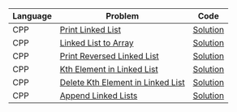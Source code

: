 | Language | Problem                                                                                                          | Code                                                                                                              |
| -------- | ---------------------------------------------------------------------------------------------------------------- | ----------------------------------------------------------------------------------------------------------------- |
| CPP      | [Print Linked List](https://workat.tech/problem-solving/practice/print-linked-list)                              | [Solution](https://github.com/ulascan54/coding-challenge/blob/main/workattech/print-linked-list.cpp)              |
| CPP      | [Linked List to Array](https://workat.tech/problem-solving/practice/linked-list-to-array)                        | [Solution](https://github.com/ulascan54/coding-challenge/blob/main/workattech/linked-list-to-array.cpp)           |
| CPP      | [Print Reversed Linked List](https://workat.tech/problem-solving/practice/print-reversed-linked-list)            | [Solution](https://github.com/ulascan54/coding-challenge/blob/main/workattech/print-reversed-linked-list.cpp)     |
| CPP      | [Kth Element in Linked List](https://workat.tech/problem-solving/practice/kth-element-linked-list)               | [Solution](https://github.com/ulascan54/coding-challenge/blob/main/workattech/kth-element-linked-list.cpp)        |
| CPP      | [Delete Kth Element in Linked List](https://workat.tech/problem-solving/practice/delete-kth-element-linked-list) | [Solution](https://github.com/ulascan54/coding-challenge/blob/main/workattech/delete-kth-element-linked-list.cpp) |
| CPP      | [Append Linked Lists](https://workat.tech/problem-solving/practice/append-linked-lists)                          | [Solution](https://github.com/ulascan54/coding-challenge/blob/main/workattech/append-linked-lists.cpp)            |
